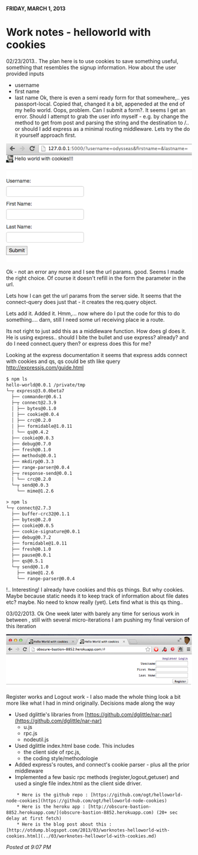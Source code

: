 **FRIDAY, MARCH 1, 2013**

Work notes - helloworld with cookies
=================

02/23/2013..
The plan here is to use cookies to save something useful, something that resembles the signup information.
How about the user provided inputs
 - username
 - first name
 - last name
Ok, there is even a semi ready form for that somewhere,.. yes passport-local. Copied that, changed it a bit, appeneded at the end of my hello world.
Oops, problem. Can I submit a form?. It seems I get an error. Should I attempt to grab the user info myself - e.g. by change the method to get from post and parsing the string and the destination to /.. or should I add express as a minimal routing middleware. Lets try the do it yourself approach first.

![Alt text](images/cookies.png)

Ok - not an error any more and I see the url params. good. Seems I made the right choice. Of course it doesn't refill in the form the parameter in the url.


Lets how I can get the url params from the server side. It seems that the connect-query does just that - it creates the req.query object.

Lets add it. Added it. Hmm,... now where do I put the code for this to do something.... darn, still I need some url receiving place ie a route.

Its not right to just add this as a middleware function. How does gl does it. He is using express.. should I bite the bullet and use express? already? and do I need connect.query then? or express does this for me?

Looking at the express documentation it seems that express adds connect with cookies and qs, qs could be sth like query
http://expressjs.com/guide.html

```
$ npm ls
hello-world@0.0.1 /private/tmp
└─┬ express@3.0.0beta7
  ├── commander@0.6.1
  ├─┬ connect@2.3.9
  │ ├── bytes@0.1.0
  │ ├── cookie@0.0.4
  │ ├── crc@0.2.0
  │ ├── formidable@1.0.11
  │ └── qs@0.4.2
  ├── cookie@0.0.3
  ├── debug@0.7.0
  ├── fresh@0.1.0
  ├── methods@0.0.1
  ├── mkdirp@0.3.3
  ├── range-parser@0.0.4
  ├─┬ response-send@0.0.1
  │ └── crc@0.2.0
  └─┬ send@0.0.3
    └── mime@1.2.6
```

```
> npm ls
└─┬ connect@2.7.3
  ├── buffer-crc32@0.1.1
  ├── bytes@0.2.0
  ├── cookie@0.0.5
  ├── cookie-signature@0.0.1
  ├── debug@0.7.2
  ├── formidable@1.0.11
  ├── fresh@0.1.0
  ├── pause@0.0.1
  ├── qs@0.5.1
  └─┬ send@0.1.0
    ├── mime@1.2.6
    └── range-parser@0.0.4
```

!.. Interesting! I already have cookies and this qs things. But why cookies. Maybe because static needs it to keep track of information about file dates etc? maybe. No need to know really (yet). Lets find what is this qs thing..

03/02/2013. Ok One week later with barely any time for serious work in between , still with several micro-iterations I am pushing my final version of this iteration

![Alt text](images/cookies1.png)

Register works and Logout  work - I also made the whole thing look a bit more like what I had in mind originally.
Decisions made along the way
- Used dglittle's libraries from [https://github.com/dglittle/nar-nar](https://github.com/dglittle/nar-nar)
  + u.js
  + rpc.js
  + nodeutil.js
- Used dglittle index.html base code. This includes
  + the client side of rpc.js,
  + the coding style/methodologie
- Added express's routes, and connect's cookie parser - plus all the prior middleware
- Implemented a few basic rpc methods (register,logout,getuser) and used a single file index.html as the client side driver.

```
    * Here is the github repo : [https://github.com/ogt/helloworld-node-cookies](https://github.com/ogt/helloworld-node-cookies)
    * Here is the heroku app : [http://obscure-bastion-8852.herokuapp.com/](obscure-bastion-8852.herokuapp.com) (20+ sec delay at first fetch)
    * Here is the blog post about this : [http://otdump.blogspot.com/2013/03/worknotes-helloworld-with-cookies.html](../03/worknotes-helloworld-with-cookies.md)
```

_Posted at 9:07 PM_